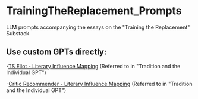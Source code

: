 # TrainingTheReplacement_Prompts

LLM prompts accompanying the essays on the "Training the Replacement" Substack 

## Use custom GPTs directly:

-[TS Eliot - Literary Influence Mapping](https://chatgpt.com/g/g-jJkuDIdDZ-ts-eliot-literary-influence-mapping) (Referred to in "Tradition and the Individual GPT")

-[Critic Recommender - Literary Influence Mapping](https://chatgpt.com/g/g-Q2ojtX2Dh-critic-recommender-literary-influence-mapping) (Referred to in "Tradition and the Individual GPT")


